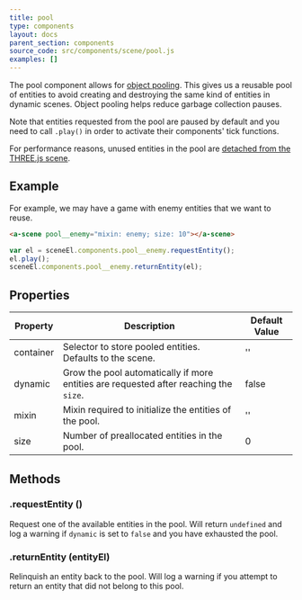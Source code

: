 ```yaml
---
title: pool
type: components
layout: docs
parent_section: components
source_code: src/components/scene/pool.js
examples: []
---
```


[attached]: ./attached.md

The pool component allows for [object
pooling](https://en.wikipedia.org/wiki/Object_pool_pattern). This gives us a
reusable pool of entities to avoid creating and destroying the same kind of
entities in dynamic scenes. Object pooling helps reduce garbage collection pauses.

Note that entities requested from the pool are paused by default and you need 
to call `.play()` in order to activate their components' tick functions.

For performance reasons, unused entities in the pool are [detached from the THREE.js scene][attached].

## Example

For example, we may have a game with enemy entities that we want to reuse.

```html
<a-scene pool__enemy="mixin: enemy; size: 10"></a-scene>
```

```js
var el = sceneEl.components.pool__enemy.requestEntity();
el.play();
sceneEl.components.pool__enemy.returnEntity(el);
```

## Properties

| Property | Description                                                                           | Default Value |
|----------|---------------------------------------------------------------------------------------|---------------|
| container | Selector to store pooled entities. Defaults to the scene. | '' |
| dynamic  | Grow the pool automatically if more entities are requested after reaching the `size`. | false         |
| mixin    | Mixin required to initialize the entities of the pool.                                | ''            |
| size     | Number of preallocated entities in the pool.                                          | 0             |

## Methods

### .requestEntity ()

Request one of the available entities in the pool. Will return `undefined` and 
log a warning if `dynamic` is set to `false` and you have exhausted the pool.

### .returnEntity (entityEl)

Relinquish an entity back to the pool. Will log a warning if you attempt to return
an entity that did not belong to this pool.
